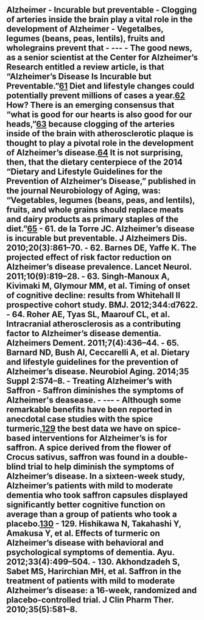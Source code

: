  Alzheimer
	- Incurable but preventable
	- Clogging of arteries inside the brain play a vital role in the development of Alzheimer
	- Vegetalbes, legumes (beans, peas, lentils), fruits and wholegrains prevent that
	- ---
	- The good news, as a senior scientist at the Center for Alzheimer’s Research entitled a review article, is that “Alzheimer’s Disease Is Incurable but Preventable.”[61](file:///text/part0045.html#chapter3-61) Diet and lifestyle changes could potentially prevent millions of cases a year.[62](file:///text/part0045.html#chapter3-62) How? There is an emerging consensus that “what is good for our hearts is also good for our heads,”[63](file:///text/part0045.html#chapter3-63) because clogging of the arteries inside of the brain with atherosclerotic plaque is thought to play a pivotal role in the development of Alzheimer’s disease.[64](file:///text/part0045.html#chapter3-64) It is not surprising, then, that the dietary centerpiece of the 2014 “Dietary and Lifestyle Guidelines for the Prevention of Alzheimer’s Disease,” published in the journal Neurobiology of Aging, was: “Vegetables, legumes (beans, peas, and lentils), fruits, and whole grains should replace meats and dairy products as primary staples of the diet.”[65](file:///text/part0045.html#chapter3-65)
		- 61. de la Torre JC. Alzheimer’s disease is incurable but preventable. J Alzheimers Dis. 2010;20(3):861–70.
		- 62. Barnes DE, Yaffe K. The projected effect of risk factor reduction on Alzheimer’s disease prevalence. Lancet Neurol. 2011;10(9):819–28.
		- 63. Singh-Manoux A, Kivimaki M, Glymour MM, et al. Timing of onset of cognitive decline: results from Whitehall II prospective cohort study. BMJ. 2012;344:d7622.
		- 64. Roher AE, Tyas SL, Maarouf CL, et al. Intracranial atherosclerosis as a contributing factor to Alzheimer’s disease dementia. Alzheimers Dement. 2011;7(4):436–44.
		- 65. Barnard ND, Bush AI, Ceccarelli A, et al. Dietary and lifestyle guidelines for the prevention of Alzheimer’s disease. Neurobiol Aging. 2014;35 Suppl 2:S74–8.
	- Treating Alzheimer’s with Saffron
		- Saffron diminishes the symptoms of Alzheimer's deasease.
		- ---
		- Although some remarkable benefits have been reported in anecdotal case studies with the spice turmeric,[129](file:///text/part0046.html#chapter3-129) the best data we have on spice-based interventions for Alzheimer’s is for saffron. A spice derived from the flower of Crocus sativus, saffron was found in a double-blind trial to help diminish the symptoms of Alzheimer’s disease. In a sixteen-week study, Alzheimer’s patients with mild to moderate dementia who took saffron capsules displayed significantly better cognitive function on average than a group of patients who took a placebo.[130](file:///text/part0046.html#chapter3-130)
			- 129. Hishikawa N, Takahashi Y, Amakusa Y, et al. Effects of turmeric on Alzheimer’s disease with behavioral and psychological symptoms of dementia. Ayu. 2012;33(4):499–504.
			- 130. Akhondzadeh S, Sabet MS, Harirchian MH, et al. Saffron in the treatment of patients with mild to moderate Alzheimer’s disease: a 16-week, randomized and placebo-controlled trial. J Clin Pharm Ther. 2010;35(5):581–8.
- 